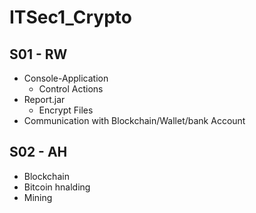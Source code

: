 # ITSec1_Crypto

## S01 - RW
 * Console-Application
   * Control Actions
 * Report.jar
   * Encrypt Files
 * Communication with Blockchain/Wallet/bank Account

## S02 - AH
 * Blockchain
 * Bitcoin hnalding
 * Mining
